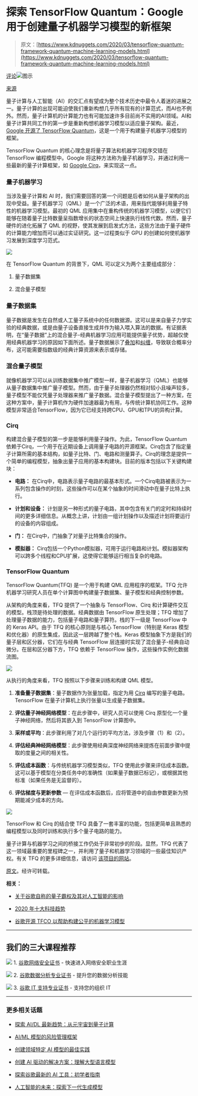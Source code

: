 # 探索 TensorFlow Quantum：Google 用于创建量子机器学习模型的新框架

> 原文：[https://www.kdnuggets.com/2020/03/tensorflow-quantum-framework-quantum-machine-learning-models.html](https://www.kdnuggets.com/2020/03/tensorflow-quantum-framework-quantum-machine-learning-models.html)

[评论](#comments)![图示](../Images/f1d32081abbc9d91c43b7cc70f1e59b2.png)

[来源](https://www.tensorflow.org/quantum)

量子计算与人工智能（AI）的交汇点有望成为整个技术历史中最令人着迷的进展之一。量子计算的出现可能迫使我们重新构想几乎所有现有的计算范式，而AI也不例外。然而，量子计算机的计算能力也有可能加速许多目前尚不实用的AI领域。AI和量子计算共同工作的第一步是重新构想机器学习模型以适应量子架构。最近，[Google 开源了 TensorFlow Quantum](https://www.tensorflow.org/quantum)，这是一个用于构建量子机器学习模型的框架。

TensorFlow Quantum 的核心理念是将量子算法和机器学习程序交错在 TensorFlow 编程模型中。Google 将这种方法称为量子机器学习，并通过利用一些最新的量子计算框架，如 [Google Cirq](https://github.com/quantumlib/Cirq)，来实现这一点。

### 量子机器学习

当涉及量子计算和 AI 时，我们需要回答的第一个问题是后者如何从量子架构的出现中受益。量子机器学习（QML）是一个广泛的术语，用来指代能够利用量子特性的机器学习模型。最初的 QML 应用集中在重构传统的机器学习模型，以便它们能够在随着量子比特数量呈指数增长的状态空间上快速执行线性代数。然而，量子硬件的进化拓展了 QML 的视野，使其发展到启发式方法，这些方法由于量子硬件的计算能力增加而可以通过实证研究。这一过程类似于 GPU 的创建如何使机器学习发展到深度学习范式。

![](../Images/6cac13a281d3cb539e9289c7737b876c.png)

在 TensorFlow Quantum 的背景下，QML 可以定义为两个主要组成部分：

1.  量子数据集

1.  混合量子模型

### 量子数据集

量子数据是发生在自然或人工量子系统中的任何数据源。这可以是来自量子力学实验的经典数据，或是由量子设备直接生成并作为输入喂入算法的数据。有证据表明，在“量子数据”上的混合量子-经典机器学习应用可能提供量子优势，超越仅使用经典机器学习的原因如下面所述。量子数据展示了[叠加](https://en.wikipedia.org/wiki/Quantum_superposition)和[纠缠](https://en.wikipedia.org/wiki/Quantum_entanglement)，导致联合概率分布，这可能需要指数级的经典计算资源来表示或存储。

### 混合量子模型

就像机器学习可以从训练数据集中推广模型一样，量子机器学习（QML）也能够从量子数据集中推广量子模型。然而，由于量子处理器仍然相对较小且噪声较多，量子模型不能仅凭量子处理器来推广量子数据。混合量子模型提出了一种方案，在这种方案中，量子计算机作为硬件加速器最为有用，与传统计算机协同工作。这种模型非常适合TensorFlow，因为它已经支持跨CPU、GPU和TPU的异构计算。

### Cirq

构建混合量子模型的第一步是能够利用量子操作。为此，TensorFlow Quantum依赖于Cirq，一个用于在近期设备上调用量子电路的开源框架。Cirq包含了指定量子计算所需的基本结构，如量子比特、门、电路和测量算子。Cirq的理念是提供一个简单的编程模型，抽象出量子应用的基本构建块。目前的版本包括以下关键构建块：

+   **电路：** 在Cirq中，电路表示量子电路的最基本形式。一个Cirq电路被表示为一系列包含操作的时刻，这些操作可以在某个抽象的时间滑动中在量子比特上执行。

+   **计划和设备：** 计划是另一种形式的量子电路，其中包含有关门的定时和持续时间的更多详细信息。从概念上讲，计划由一组计划操作以及描述计划将要运行的设备的内容组成。

+   **门：** 在Cirq中，门抽象了对量子比特集合的操作。

+   **模拟器：** Cirq包括一个Python模拟器，可用于运行电路和计划。模拟器架构可以跨多个线程和CPU扩展，这使得它能够运行相当复杂的电路。

### TensorFlow Quantum

TensorFlow Quantum(TFQ) 是一个用于构建 QML 应用程序的框架。TFQ 允许机器学习研究人员在单个计算图中构建量子数据集、量子模型和经典控制参数。

从架构的角度来看，TFQ 提供了一个抽象与 TensorFlow、Cirq 和计算硬件交互的模型。栈顶是待处理的数据。经典数据由 TensorFlow 原生处理；TFQ 增加了处理量子数据的能力，包括量子电路和量子算符。栈的下一级是 TensorFlow 中的 Keras API。由于 TFQ 的核心原则是与核心 TensorFlow（特别是 Keras 模型和优化器）的原生集成，因此这一层跨越了整个栈。Keras 模型抽象下方是我们的量子层和区分器，它们在与经典 TensorFlow 层连接时实现了混合量子-经典自动微分。在层和区分器下方，TFQ 依赖于 TensorFlow 操作，这些操作实例化数据流图。

![](../Images/3ad759fef549f843ee3b251e8a0535c6.png)

从执行的角度来看，TFQ 按照以下步骤来训练和构建 QML 模型。

1.  **准备量子数据集**：量子数据作为张量加载，指定为用 [Cirq](https://github.com/quantumlib/Cirq) 编写的量子电路。TensorFlow 在量子计算机上执行张量以生成量子数据集。

1.  **评估量子神经网络模型**：在此步骤中，研究人员可以使用 Cirq 原型化一个量子神经网络，然后将其嵌入到 TensorFlow 计算图中。

1.  **采样或平均**：此步骤利用了对几个运行的平均方法，涉及步骤（1）和（2）。

1.  **评估经典神经网络模型**：此步骤使用经典深度神经网络来提炼在前面步骤中提取的度量之间的相关性。

1.  **评估成本函数**：与传统机器学习模型类似，TFQ 使用此步骤来评估成本函数。这可以基于模型在分类任务中的准确性（如果量子数据已标记），或根据其他标准（如果任务是无监督的）。

1.  **评估梯度与更新参数** — 在评估成本函数后，应将管道中的自由参数更新为预期能减少成本的方向。

![](../Images/9df14933e5083265993f023fc65a7903.png)

TensorFlow 和 Cirq 的结合使 TFQ 具备了一套丰富的功能，包括更简单且熟悉的编程模型以及同时训练和执行多个量子电路的能力。

量子计算与机器学习之间的桥接工作仍处于非常初步的阶段。显然，TFQ 代表了这一领域最重要的里程碑之一，并利用了量子和机器学习领域的一些最佳知识产权。有关 TFQ 的更多详细信息，请访问 [该项目的网站](https://www.tensorflow.org/quantum)。

[原文](https://towardsdatascience.com/exploring-tensorflow-quantum-googles-new-framework-for-creating-quantum-machine-learning-models-3af27ba916e9)。经许可转载。

**相关：**

+   [关于谷歌自称的量子霸权及其对人工智能的影响](/2019/10/googles-self-proclaimed-quantum-supremacy-impact-artificial-intelligence.html)

+   [2020 年十大科技趋势](/2020/01/top-10-technology-trends-2020.html)

+   [谷歌开源 TFCO 以帮助构建公平的机器学习模型](/2020/03/google-open-sources-tfco-fair-machine-learning-models.html)

* * *

## 我们的三大课程推荐

![](../Images/0244c01ba9267c002ef39d4907e0b8fb.png) 1\. [谷歌网络安全证书](https://www.kdnuggets.com/google-cybersecurity) - 快速进入网络安全职业生涯

![](../Images/e225c49c3c91745821c8c0368bf04711.png) 2\. [谷歌数据分析专业证书](https://www.kdnuggets.com/google-data-analytics) - 提升您的数据分析技能

![](../Images/0244c01ba9267c002ef39d4907e0b8fb.png) 3\. [谷歌 IT 支持专业证书](https://www.kdnuggets.com/google-itsupport) - 支持您的组织 IT

* * *

### 更多相关话题

+   [探索 AI/DL 最新趋势：从元宇宙到量子计算](https://www.kdnuggets.com/2023/07/exploring-latest-trends-aidl-metaverse-quantum-computing.html)

+   [AI/ML 模型的风险管理框架](https://www.kdnuggets.com/2022/03/risk-management-framework-aiml-models.html)

+   [创建领域特定 AI 模型的最佳实践](https://www.kdnuggets.com/2022/07/best-practices-creating-domainspecific-ai-models.html)

+   [创建 AI 驱动的解决方案：理解大型语言模型](https://www.kdnuggets.com/creating-ai-driven-solutions-understanding-large-language-models)

+   [探索谷歌最新的 AI 工具：初学者指南](https://www.kdnuggets.com/exploring-googles-latest-ai-tools-a-beginners-guide)

+   [人工智能的未来：探索下一代生成模型](https://www.kdnuggets.com/2023/05/future-ai-exploring-next-generation-generative-models.html)
